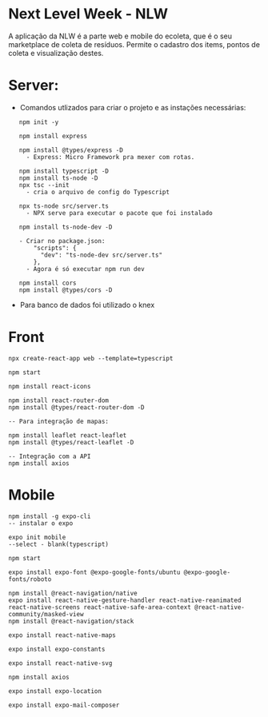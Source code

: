 # Next Level Week - NLW

A aplicação da NLW é a parte web e mobile do ecoleta, que é o seu marketplace de coleta de resíduos. Permite o cadastro dos items, pontos de coleta e visualização destes.

# Server:
- Comandos utlizados para criar o projeto e as instações necessárias:
 ```
    npm init -y

    npm install express
    
    npm install @types/express -D
      - Express: Micro Framework pra mexer com rotas.

    npm install typescript -D 
    npm install ts-node -D
    npx tsc --init 
      - cria o arquivo de config do Typescript

    npx ts-node src/server.ts
      - NPX serve para executar o pacote que foi instalado

    npm install ts-node-dev -D

    - Criar no package.json:
        "scripts": {
          "dev": "ts-node-dev src/server.ts"
        },
      - Agora é só executar npm run dev

    npm install cors
    npm install @types/cors -D
   ```
 
- Para banco de dados foi utilizado o knex

# Front
```
npx create-react-app web --template=typescript

npm start

npm install react-icons

npm install react-router-dom
npm install @types/react-router-dom -D

-- Para integração de mapas:

npm install leaflet react-leaflet
npm install @types/react-leaflet -D

-- Integração com a API
npm install axios
```

# Mobile

```
npm install -g expo-cli 
-- instalar o expo

expo init mobile
--select - blank(typescript)

npm start

expo install expo-font @expo-google-fonts/ubuntu @expo-google-fonts/roboto

npm install @react-navigation/native
expo install react-native-gesture-handler react-native-reanimated react-native-screens react-native-safe-area-context @react-native-community/masked-view
npm install @react-navigation/stack

expo install react-native-maps

expo install expo-constants

expo install react-native-svg

npm install axios

expo install expo-location

expo install expo-mail-composer
```

